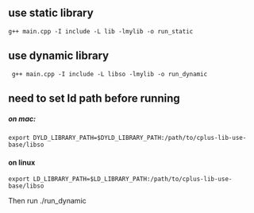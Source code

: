 ## use static library

```shell
g++ main.cpp -I include -L lib -lmylib -o run_static
```

## use dynamic library

```shell
 g++ main.cpp -I include -L libso -lmylib -o run_dynamic
```



## need to set ld path before running

##### on mac:

```shell
export DYLD_LIBRARY_PATH=$DYLD_LIBRARY_PATH:/path/to/cplus-lib-use-base/libso
```

#### on linux

```shell
export LD_LIBRARY_PATH=$LD_LIBRARY_PATH:/path/to/cplus-lib-use-base/libso
```

Then run ./run_dynamic

